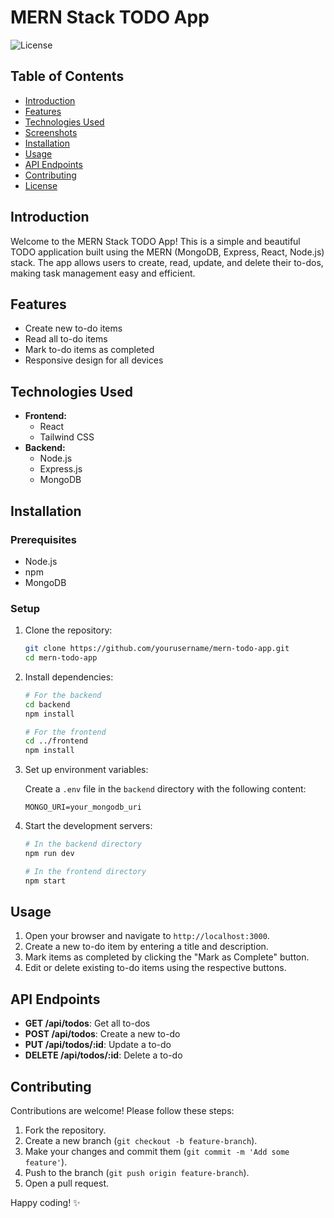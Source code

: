 
# MERN Stack TODO App

![License](https://img.shields.io/badge/license-MIT-blue.svg)

## Table of Contents

- [Introduction](#introduction)
- [Features](#features)
- [Technologies Used](#technologies-used)
- [Screenshots](#screenshots)
- [Installation](#installation)
- [Usage](#usage)
- [API Endpoints](#api-endpoints)
- [Contributing](#contributing)
- [License](#license)

## Introduction

Welcome to the MERN Stack TODO App! This is a simple and beautiful TODO application built using the MERN (MongoDB, Express, React, Node.js) stack. The app allows users to create, read, update, and delete their to-dos, making task management easy and efficient.

## Features

- Create new to-do items
- Read all to-do items
- Mark to-do items as completed
- Responsive design for all devices

## Technologies Used

- **Frontend:**
  - React
  - Tailwind CSS
- **Backend:**
  - Node.js
  - Express.js
  - MongoDB

## Installation

### Prerequisites

- Node.js
- npm
- MongoDB

### Setup

1. Clone the repository:

    ```sh
    git clone https://github.com/yourusername/mern-todo-app.git
    cd mern-todo-app
    ```

2. Install dependencies:

    ```sh
    # For the backend
    cd backend
    npm install

    # For the frontend
    cd ../frontend
    npm install
    ```

3. Set up environment variables:

    Create a `.env` file in the `backend` directory with the following content:

    ```env
    MONGO_URI=your_mongodb_uri
    ```
4. Start the development servers:

    ```sh
    # In the backend directory
    npm run dev

    # In the frontend directory
    npm start
    ```

## Usage

1. Open your browser and navigate to `http://localhost:3000`.
2. Create a new to-do item by entering a title and description.
3. Mark items as completed by clicking the "Mark as Complete" button.
4. Edit or delete existing to-do items using the respective buttons.

## API Endpoints

- **GET /api/todos**: Get all to-dos
- **POST /api/todos**: Create a new to-do
- **PUT /api/todos/:id**: Update a to-do
- **DELETE /api/todos/:id**: Delete a to-do

## Contributing

Contributions are welcome! Please follow these steps:

1. Fork the repository.
2. Create a new branch (`git checkout -b feature-branch`).
3. Make your changes and commit them (`git commit -m 'Add some feature'`).
4. Push to the branch (`git push origin feature-branch`).
5. Open a pull request.

Happy coding! ✨
